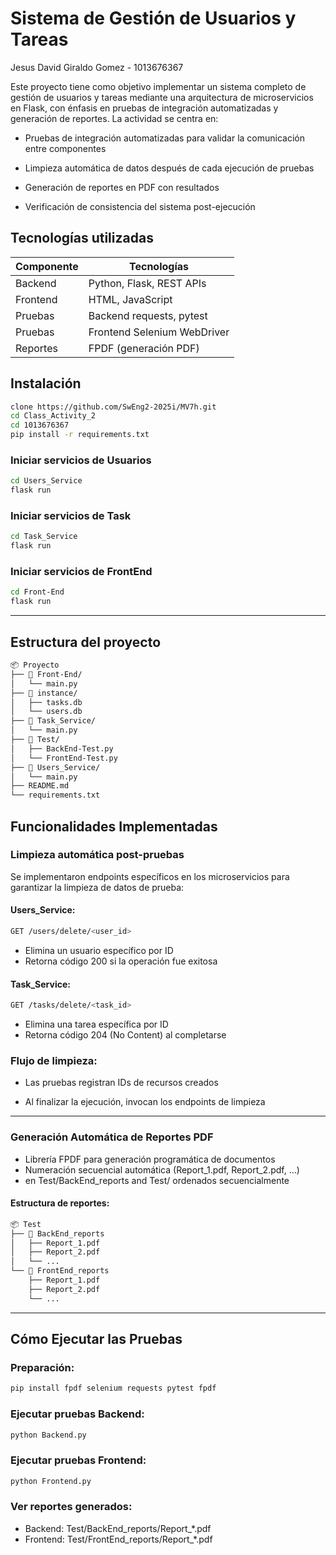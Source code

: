 # Sistema de Gestión de Usuarios y Tareas

Jesus David Giraldo Gomez - 1013676367

Este proyecto tiene como objetivo implementar un sistema completo de gestión de usuarios y tareas mediante una arquitectura de microservicios en Flask, con énfasis en pruebas de integración automatizadas y generación de reportes. La actividad se centra en:

* Pruebas de integración automatizadas para validar la comunicación entre componentes

* Limpieza automática de datos después de cada ejecución de pruebas

* Generación de reportes en PDF con resultados

* Verificación de consistencia del sistema post-ejecución


## Tecnologías utilizadas

|Componente	|Tecnologías|
|--------------|--------------|
|Backend	|Python, Flask, REST APIs|
|Frontend	|HTML, JavaScript|
|Pruebas |Backend	requests, pytest|
|Pruebas |Frontend	Selenium WebDriver|
|Reportes	|FPDF (generación PDF)|


## Instalación
```bash
clone https://github.com/SwEng2-2025i/MV7h.git
cd Class_Activity_2
cd 1013676367
pip install -r requirements.txt
```
### Iniciar servicios de Usuarios
```bash
cd Users_Service
flask run

```
### Iniciar servicios de Task
```bash
cd Task_Service
flask run

```

### Iniciar servicios de FrontEnd
```bash
cd Front-End
flask run

```

---
## Estructura del proyecto

```bash
📦 Proyecto
├── 📂 Front-End/
│   └── main.py
├── 📂 instance/
│   ├── tasks.db
│   └── users.db
├── 📂 Task_Service/
│   └── main.py
├── 📂 Test/
│   ├── BackEnd-Test.py
│   └── FrontEnd-Test.py
├── 📂 Users_Service/
│   └── main.py
├── README.md                
└── requirements.txt 
```

## Funcionalidades Implementadas

### Limpieza automática post-pruebas

Se implementaron endpoints específicos en los microservicios para garantizar la limpieza de datos de prueba:

#### Users_Service:
```bash
GET /users/delete/<user_id>
```
* Elimina un usuario específico por ID
* Retorna código 200 si la operación fue exitosa

#### Task_Service:
```bash
GET /tasks/delete/<task_id>
```
* Elimina una tarea específica por ID
* Retorna código 204 (No Content) al completarse

### Flujo de limpieza:

* Las pruebas registran IDs de recursos creados

* Al finalizar la ejecución, invocan los endpoints de limpieza
---
### Generación Automática de Reportes PDF

* Librería FPDF para generación programática de documentos
* Numeración secuencial automática (Report_1.pdf, Report_2.pdf, ...)
* en Test/BackEnd_reports and Test/ ordenados secuencialmente

#### Estructura de reportes:

```bash
📦 Test
├── 📂 BackEnd_reports
│   ├── Report_1.pdf
│   ├── Report_2.pdf
│   └── ...
└── 📂 FrontEnd_reports
    ├── Report_1.pdf
    ├── Report_2.pdf
    └── ...

```
___
## Cómo Ejecutar las Pruebas
### Preparación:
```bash
pip install fpdf selenium requests pytest fpdf
```
### Ejecutar pruebas Backend:
```bash
python Backend.py
```
### Ejecutar pruebas Frontend:
```bash
python Frontend.py
```
### Ver reportes generados:
* Backend: Test/BackEnd_reports/Report_*.pdf
* Frontend: Test/FrontEnd_reports/Report_*.pdf
